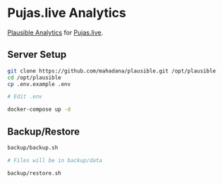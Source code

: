 # Pujas.live Analytics

[Plausible Analytics](https://github.com/plausible/analytics) for
[Pujas.live](https://pujas.live/).

## Server Setup

```sh
git clone https://github.com/mahadana/plausible.git /opt/plausible
cd /opt/plausible
cp .env.example .env

# Edit .env

docker-compose up -d
```

## Backup/Restore

```sh
backup/backup.sh

# Files will be in backup/data

backup/restore.sh
```
